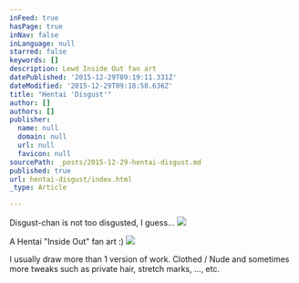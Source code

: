 ```yaml
---
inFeed: true
hasPage: true
inNav: false
inLanguage: null
starred: false
keywords: []
description: Lewd Inside Out fan art
datePublished: '2015-12-29T09:19:11.331Z'
dateModified: '2015-12-29T09:18:58.636Z'
title: "Hentai 'Disgust'"
author: []
authors: []
publisher:
  name: null
  domain: null
  url: null
  favicon: null
sourcePath: _posts/2015-12-29-hentai-disgust.md
published: true
url: hentai-disgust/index.html
_type: Article

---
```

Disgust-chan is not too disgusted, I guess...
![](https://the-grid-user-content.s3-us-west-2.amazonaws.com/62cc69ef-8c9a-4925-b904-cabc3a07ee72.jpg)

A Hentai "Inside Out" fan art :)
![](https://the-grid-user-content.s3-us-west-2.amazonaws.com/5fb66360-e3b4-4539-8676-9d99d6e9bf65.jpg)

I usually draw more than 1 version of work. Clothed / Nude and sometimes more tweaks such as private hair, stretch marks, ..., etc.